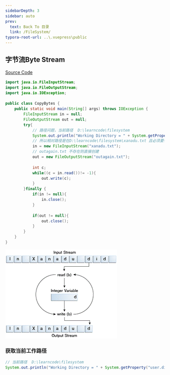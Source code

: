 ```yaml
---
sidebarDepth: 3
sidebar: auto
prev:
  text: Back To 目录
  link: /FileSystem/
typora-root-url: ..\.vuepress\public
---
```






## 字节流Byte Stream

[Source Code](https://github.com/Q10Viking/learncode/blob/main/filesystem/src/org/hzz/chapter01/CopyBytes.java)

```java
import java.io.FileInputStream;
import java.io.FileOutputStream;
import java.io.IOException;

public class CopyBytes {
    public static void main(String[] args) throws IOException {
        FileInputStream in = null;
        FileOutputStream out = null;
        try{
            // 路径问题，当前路径  D:\learncode\filesystem
            System.out.println("Working Directory = " + System.getProperty("user.dir"));
            // 所以相对路径是在D:\learncode\filesystem\xanadu.txt 且必须要有
            in = new FileInputStream("xanadu.txt");
            // outagain.txt 不存在则直接创建
            out = new FileOutputStream("outagain.txt");

            int c;
            while((c = in.read())!= -1){
                out.write(c);
            }
        }finally {
            if(in != null){
                in.close();
            }

            if(out != null){
                out.close();
            }
        }
    }
}
```

![img](/images/filesystem/byteStream.gif)

### 获取当前工作路径

```java
// 当前路径  D:\learncode\filesystem
System.out.println("Working Directory = " + System.getProperty("user.dir"));
```

